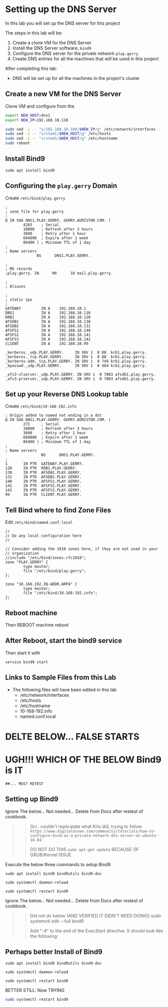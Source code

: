 
# Setting up the DNS Server

In this lab you will set up the DNS server for this project

The steps in this lab will be:

1. Create a clone VM for the DNS Server
2. Install the DNS Server software, `bind9`
3. Configure the DNS server for the private network `play.gerry`
4. Create DNS entries for all the machines that will be used in this project

After completing this lab:

* DNS will be set up for all the machines in the project's cluster


## Create a new VM for the DNS Server

Clone VM and configure from the 
``` bash
export NEW_HOST=dns1
export NEW_IP=192.168.10.110

sudo sed -i -- "s/192.168.10.100/$NEW_IP/g" /etc/network/interfaces
sudo sed -i -- "s/stem1/$NEW_HOST/g" /etc/hosts
sudo sed -i -- "s/stem1/$NEW_HOST/g" /etc/hostname
sudo reboot
```

## Install Bind9

```
sudo apt install bind9
```

## Configuring the ```play.gerry``` Domain

Create `/etc/bind/play.gerry`

```
;
; zone file for play.gerry
;
@ IN SOA DNS1.PLAY.GERRY. GERRY.AURISTOR.COM. (
        4203    ; Serial
        10800   ; Refresh after 3 hours
        3600    ; Retry after 1 hour
        604800  ; Expire after 1 week
        86400 ) ; Minimum TTL of 1 day
;
; Name servers
              NS      DNS1.PLAY.GERRY.

;
; MX records
;play.gerry. IN      MX      10 mail.play.gerry.

;
; Aliases

;
; static ips
;
GATEWAY         IN A    192.168.10.1
DNS1            IN A    192.168.10.110
KRB1            IN A    192.168.10.120
AFSDB1          IN A    192.168.10.130
AFSDB2          IN A    192.168.10.131
AFSFS1          IN A    192.168.10.140
AFSFS2          IN A    192.168.10.141
AFSFS3          IN A    192.168.10.142
CLIENT          IN A    192.168.10.99

_kerberos._udp.PLAY.GERRY.     IN SRV 1  0 88  krb1.play.gerry.
_kerberos._tcp.PLAY.GERRY.     IN SRV 1  0 88  krb1.play.gerry.
_kerberos-adm._tcp.PLAY.GERRY. IN SRV 1  0 749 krb1.play.gerry.
_kpasswd._udp.PLAY.GERRY.      IN SRV 1  0 464 krb1.play.gerry.

_afs3-vlserver._udp.PLAY.GERRY. IN SRV 1  0 7003 afsdb1.play.gerry.
_afs3-prserver._udp.PLAY.GERRY. IN SRV 1  0 7003 afsdb1.play.gerry.

``` 

## Set up your Reverse DNS Lookup table

Create `/etc/bind/10-168-192.info`

```
; Origin added to named not ending in a dot
@ IN SOA DNS1.PLAY.GERRY. GERRY.AURISTOR.COM. (
        271     ; Serial
        10800   ; Refresh after 3 hours
        3600    ; Retry after 1 hour
        604800  ; Expire after 1 week
        86400 ) ; Minimum TTL of 1 day
;
; Name servers
                NS      DNS1.PLAY.GERRY.
;
1       IN PTR  GATEWAY.PLAY.GERRY.
120     IN PTR  KRB1.PLAY.GERRY.
130     IN PTR  AFSDB1.PLAY.GERRY.
131     IN PTR  AFSDB2.PLAY.GERRY.
140     IN PTR  AFSFS1.PLAY.GERRY.
141     IN PTR  AFSFS2.PLAY.GERRY.
142     IN PTR  AFSFS3.PLAY.GERRY.
99      IN PTR  CLIENT.PLAY.GERRY.
```

##  Tell Bind where to find Zone Files

Edit `/etc/bind/named.conf.local`

```
//
// Do any local configuration here
//

// Consider adding the 1918 zones here, if they are not used in your
// organization
//include "/etc/bind/zones.rfc1918";
zone "PLAY.GERRY" {
        type master;
        file "/etc/bind/play.gerry";
};

zone "10.168.192.IN-ADDR.ARPA" {
        type master;
        file "/etc/bind/10-168-192.info";
};
```

## Reboot machine

Then REBOOT machine
	reboot

## After Reboot, start the bind9 service

Then start it with

```
service bind9 start
```


## Links to Sample Files from this Lab

* The following files will have been edited in this lab
	* /etc/network/interfaces
	* /etc/hosts
	* /etc/hostname
	* 10-168-192.info
	* named.conf.local

# DELTE BELOW... FALSE STARTS

# UGH!!!  WHICH OF THE BELOW Bind9 is IT 
	##... MUST RETEST
	
## Setting up Bind9

 Ignore The below... Not needed... Delete from Docs after restest of cookbook.
>> Grr.. couldn't replicatate what Kris did, trying to follow
>> `https://www.digitalocean.com/community/tutorials/how-to-configure-bind-as-a-private-network-dns-server-on-ubuntu-16-04`
>>
>> DO NOT DO THIS  ```sudo apt-get update```  BECAUSE OF GRUB/Kernel ISSUE

Execute the below three commands to setup Bind9
```
sudo apt install bind9 bind9utils bind9-doc

sudo systemctl daemon-reload

sudo systemctl restart bind9
```
 Ignore The below... Not needed... Delete from Docs after restest of cookbook.
>>Did not do below (AND VERIFIED IT DIDN'T NEED DOING)
>> sudo systemctl edit --full bind9
>> 
>> Add "-4" to the end of the ExecStart directive. It should look like the following:

## Perhaps better Install of Bind9

```
sudo apt install bind9 bind9utils bind9-doc

sudo systemctl daemon-reload

sudo systemctl restart bind9

````

BETTER STILL:  Now TRYING
``` bash
sudo systemctl restart bind9
```
<!--stackedit_data:
eyJoaXN0b3J5IjpbMTg4NjMxODc3Ml19
-->